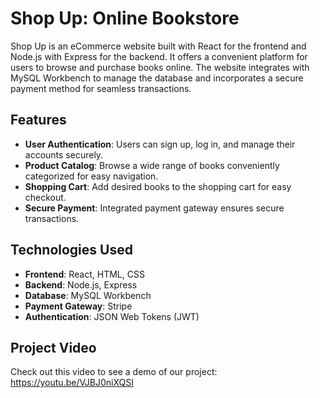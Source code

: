 # Shop Up: Online Bookstore

Shop Up is an eCommerce website built with React for the frontend and Node.js with Express for the backend. It offers a convenient platform for users to browse and purchase books online. The website integrates with MySQL Workbench to manage the database and incorporates a secure payment method for seamless transactions.

## Features

- **User Authentication**: Users can sign up, log in, and manage their accounts securely.
- **Product Catalog**: Browse a wide range of books conveniently categorized for easy navigation.
- **Shopping Cart**: Add desired books to the shopping cart for easy checkout.
- **Secure Payment**: Integrated payment gateway ensures secure transactions.

## Technologies Used

- **Frontend**: React, HTML, CSS
- **Backend**: Node.js, Express
- **Database**: MySQL Workbench
- **Payment Gateway**: Stripe
- **Authentication**: JSON Web Tokens (JWT)

## Project Video
Check out this video to see a demo of our project:
https://youtu.be/VJBJ0niXQSI

